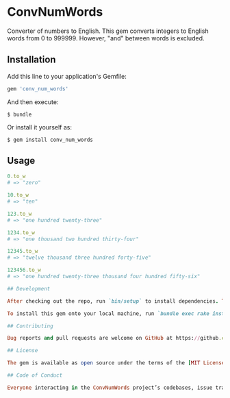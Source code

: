 # ConvNumWords
Converter of numbers to English.
This gem converts integers to English words from 0 to 999999.
However, "and" between words is excluded.

## Installation

Add this line to your application's Gemfile:

```ruby
gem 'conv_num_words'
```

And then execute:

    $ bundle

Or install it yourself as:

    $ gem install conv_num_words

## Usage

```ruby
0.to_w
# => "zero"

10.to_w
# => "ten"

123.to_w
# => "one hundred twenty-three"

1234.to_w
# => "one thousand two hundred thirty-four"

12345.to_w
# => "twelve thousand three hundred forty-five"

123456.to_w
# => "one hundred twenty-three thousand four hundred fifty-six"

## Development

After checking out the repo, run `bin/setup` to install dependencies. Then, run `rake spec` to run the tests. You can also run `bin/console` for an interactive prompt that will allow you to experiment.

To install this gem onto your local machine, run `bundle exec rake install`. To release a new version, update the version number in `version.rb`, and then run `bundle exec rake release`, which will create a git tag for the version, push git commits and tags, and push the `.gem` file to [rubygems.org](https://rubygems.org).

## Contributing

Bug reports and pull requests are welcome on GitHub at https://github.com/mistyrinth/conv_num_words. This project is intended to be a safe, welcoming space for collaboration, and contributors are expected to adhere to the [Contributor Covenant](http://contributor-covenant.org) code of conduct.

## License

The gem is available as open source under the terms of the [MIT License](https://opensource.org/licenses/MIT).

## Code of Conduct

Everyone interacting in the ConvNumWords project’s codebases, issue trackers, chat rooms and mailing lists is expected to follow the [code of conduct](https://github.com/[USERNAME]/conv_num_words/blob/master/CODE_OF_CONDUCT.md).